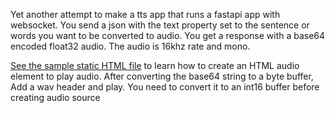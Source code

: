 Yet another attempt to make a tts app that runs a fastapi app with websocket. 
You send a json with the text property set to the sentence or words you want to be converted to audio. 
You get a response with a base64 encoded float32 audio. 
The audio is 16khz rate and mono.

[See the sample static HTML file](/public/index.html) to learn how to create an HTML audio element to play audio. 
After converting the base64 string to a byte buffer, Add a wav header and play.
You need to convert it to an int16 buffer before creating audio source

